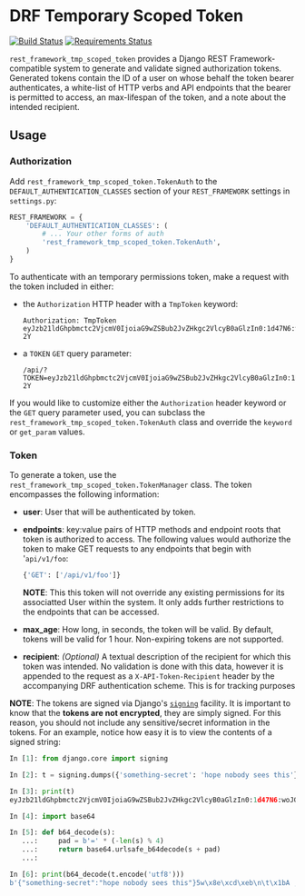 # DRF Temporary Scoped Token

[![Build Status](https://travis-ci.org/Cadasta/drf-tmp-scoped-token.svg?branch=master)](https://travis-ci.org/Cadasta/drf-tmp-scoped-token)
[![Requirements Status](https://requires.io/github/Cadasta/drf-tmp-scoped-token/requirements.svg?branch=master)](https://requires.io/github/Cadasta/drf-tmp-scoped-token/requirements/?branch=master)

`rest_framework_tmp_scoped_token` provides a Django REST Framework-compatible
system to generate and validate signed authorization tokens. Generated tokens
contain the ID of a user on whose behalf the token bearer authenticates, a
white-list of HTTP verbs and API endpoints that the bearer is permitted to
access, an max-lifespan of the token, and a note about the intended recipient.

## Usage

### Authorization

Add `rest_framework_tmp_scoped_token.TokenAuth` to the
`DEFAULT_AUTHENTICATION_CLASSES` section of your `REST_FRAMEWORK` settings in
`settings.py`:

```python
REST_FRAMEWORK = {
    'DEFAULT_AUTHENTICATION_CLASSES': (
        # ... Your other forms of auth
        'rest_framework_tmp_scoped_token.TokenAuth',
    )
}
```

To authenticate with an temporary permissions token, make a request with the
token included in either:

- the `Authorization` HTTP header with a `TmpToken` keyword:
    ```HTTP
    Authorization: TmpToken eyJzb21ldGhpbmctc2VjcmV0IjoiaG9wZSBub2JvZHkgc2VlcyB0aGlzIn0:1d47N6:woJG0EgLNDb0OjYQmCbsjniP-2Y
    ```
- a `TOKEN` `GET` query parameter:
    ```HTTP
    /api/?TOKEN=eyJzb21ldGhpbmctc2VjcmV0IjoiaG9wZSBub2JvZHkgc2VlcyB0aGlzIn0:1d47N6:woJG0EgLNDb0OjYQmCbsjniP-2Y
    ```

If you would like to customize either the `Authorization` header keyword or the
`GET` query parameter used, you can subclass the
`rest_framework_tmp_scoped_token.TokenAuth` class and override the `keyword` or
`get_param` values.

### Token

To generate a token, use the `rest_framework_tmp_scoped_token.TokenManager`
class. The token encompasses the following information:

- **user**: User that will be authenticated by token.
- **endpoints**: key:value pairs of HTTP methods and endpoint roots that
    token is authorized to access. The following values would authorize
    the token to make GET requests to any endpoints that begin with
    '`api/v1/foo`:

    ```python
    {'GET': ['/api/v1/foo']}
    ```

    **NOTE**: This this token will not override any existing permissions
    for its associatted User within the system. It only adds further
    restrictions to the endpoints that can be accessed.
- **max_age**: How long, in seconds, the token will be valid. By default,
    tokens will be valid for 1 hour. Non-expiring tokens are not
    supported.
- **recipient**: _(Optional)_ A textual description of the recipient for which
    this token was intended. No validation is done with this data,
    however it is appended to the request as a `X-API-Token-Recipient`
    header by the accompanying DRF authentication scheme. This is for
    tracking purposes

**NOTE**: The tokens are signed via Django's
[`signing`](https://docs.djangoproject.com/en/dev/topics/signing/) facility.
It is important to know that the **tokens are not encrypted**, they are simply
signed. For this reason, you should not include any sensitive/secret
information in the tokens. For an example, notice how easy it is to view the
contents of a signed string:

```python
In [1]: from django.core import signing

In [2]: t = signing.dumps({'something-secret': 'hope nobody sees this'})

In [3]: print(t)
eyJzb21ldGhpbmctc2VjcmV0IjoiaG9wZSBub2JvZHkgc2VlcyB0aGlzIn0:1d47N6:woJG0EgLNDb0OjYQmCbsjniP-2Y

In [4]: import base64

In [5]: def b64_decode(s):
   ...:     pad = b'=' * (-len(s) % 4)
   ...:     return base64.urlsafe_b64decode(s + pad)
   ...:

In [6]: print(b64_decode(t.encode('utf8')))
b'{"something-secret":"hope nobody sees this"}5w\x8e\xcd\xeb\n\t\x1bA ,\xd0\xdb\xd0\xe8\xd8B`\x9b\xb29\xe2?\xed\x98'
```

